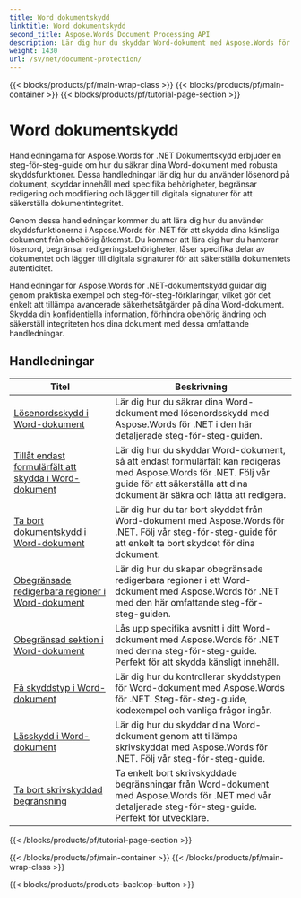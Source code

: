 ```yaml
---
title: Word dokumentskydd
linktitle: Word dokumentskydd
second_title: Aspose.Words Document Processing API
description: Lär dig hur du skyddar Word-dokument med Aspose.Words för .NET. Handledningarna guidar dig genom de olika skyddsmetoderna, som att låsa ändringar, lösenordsskydd, begränsa åtkomst till dokumentelement och mycket mer.
weight: 1430
url: /sv/net/document-protection/
---
```


{{< blocks/products/pf/main-wrap-class >}}
{{< blocks/products/pf/main-container >}}
{{< blocks/products/pf/tutorial-page-section >}}

# Word dokumentskydd

Handledningarna för Aspose.Words för .NET Dokumentskydd erbjuder en steg-för-steg-guide om hur du säkrar dina Word-dokument med robusta skyddsfunktioner. Dessa handledningar lär dig hur du använder lösenord på dokument, skyddar innehåll med specifika behörigheter, begränsar redigering och modifiering och lägger till digitala signaturer för att säkerställa dokumentintegritet.

Genom dessa handledningar kommer du att lära dig hur du använder skyddsfunktionerna i Aspose.Words för .NET för att skydda dina känsliga dokument från obehörig åtkomst. Du kommer att lära dig hur du hanterar lösenord, begränsar redigeringsbehörigheter, låser specifika delar av dokumentet och lägger till digitala signaturer för att säkerställa dokumentets autenticitet.

Handledningar för Aspose.Words för .NET-dokumentskydd guidar dig genom praktiska exempel och steg-för-steg-förklaringar, vilket gör det enkelt att tillämpa avancerade säkerhetsåtgärder på dina Word-dokument. Skydda din konfidentiella information, förhindra obehörig ändring och säkerställ integriteten hos dina dokument med dessa omfattande handledningar.

 ## Handledningar
| Titel | Beskrivning |
| --- | --- |
| [Lösenordsskydd i Word-dokument](./password-protection/) | Lär dig hur du säkrar dina Word-dokument med lösenordsskydd med Aspose.Words för .NET i den här detaljerade steg-för-steg-guiden. |
| [Tillåt endast formulärfält att skydda i Word-dokument](./allow-only-form-fields-protect/) | Lär dig hur du skyddar Word-dokument, så att endast formulärfält kan redigeras med Aspose.Words för .NET. Följ vår guide för att säkerställa att dina dokument är säkra och lätta att redigera. |
| [Ta bort dokumentskydd i Word-dokument](./remove-document-protection/) | Lär dig hur du tar bort skyddet från Word-dokument med Aspose.Words för .NET. Följ vår steg-för-steg-guide för att enkelt ta bort skyddet för dina dokument. |
| [Obegränsade redigerbara regioner i Word-dokument](./unrestricted-editable-regions/) | Lär dig hur du skapar obegränsade redigerbara regioner i ett Word-dokument med Aspose.Words för .NET med den här omfattande steg-för-steg-guiden. |
| [Obegränsad sektion i Word-dokument](./unrestricted-section/) | Lås upp specifika avsnitt i ditt Word-dokument med Aspose.Words för .NET med denna steg-för-steg-guide. Perfekt för att skydda känsligt innehåll. |
| [Få skyddstyp i Word-dokument](./get-protection-type/) | Lär dig hur du kontrollerar skyddstypen för Word-dokument med Aspose.Words för .NET. Steg-för-steg-guide, kodexempel och vanliga frågor ingår. |
| [Lässkydd i Word-dokument](./read-only-protection/) | Lär dig hur du skyddar dina Word-dokument genom att tillämpa skrivskyddat med Aspose.Words för .NET. Följ vår steg-för-steg-guide. |
| [Ta bort skrivskyddad begränsning](./remove-read-only-restriction/) | Ta enkelt bort skrivskyddade begränsningar från Word-dokument med Aspose.Words för .NET med vår detaljerade steg-för-steg-guide. Perfekt för utvecklare. |
{{< /blocks/products/pf/tutorial-page-section >}}

{{< /blocks/products/pf/main-container >}}
{{< /blocks/products/pf/main-wrap-class >}}

{{< blocks/products/products-backtop-button >}}
